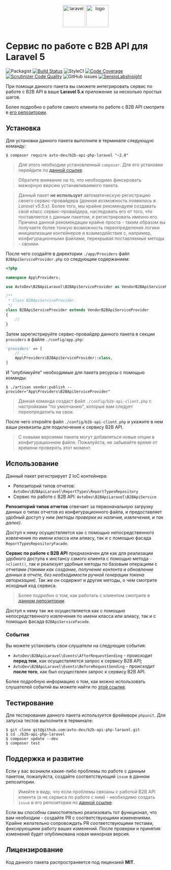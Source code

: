 <p align="center">
  <img alt="laravel" src="https://habrastorage.org/webt/59/e1/c4/59e1c40b83e9d293787547.png" width="70" height="70" /> <img alt="logo" src="https://habrastorage.org/webt/59/df/45/59df45aa6c9cb971309988.png" width="70" height="70" />
</p>

# Сервис по работе с B2B API для Laravel 5

![Packagist](https://img.shields.io/packagist/v/avto-dev/b2b-api-php-laravel.svg?style=flat&maxAge=30)
[![Build Status](https://scrutinizer-ci.com/g/avto-dev/b2b-api-php-laravel/badges/build.png?b=master)](https://scrutinizer-ci.com/g/avto-dev/b2b-api-php-laravel/build-status/master)
![StyleCI](https://styleci.io/repos/106786234/shield?style=flat&maxAge=30)
[![Code Coverage](https://scrutinizer-ci.com/g/avto-dev/b2b-api-php-laravel/badges/coverage.png?b=master)](https://scrutinizer-ci.com/g/avto-dev/b2b-api-php-laravel/?branch=master)
[![Scrutinizer Code Quality](https://scrutinizer-ci.com/g/avto-dev/b2b-api-php-laravel/badges/quality-score.png?b=master)](https://scrutinizer-ci.com/g/avto-dev/b2b-api-php-laravel/?branch=master)
![GitHub issues](https://img.shields.io/github/issues/avto-dev/b2b-api-php-laravel.svg?style=flat&maxAge=30)
[![SensioLabsInsight](https://insight.sensiolabs.com/projects/7dae5e9b-08d9-4bdb-a4da-1b5562e843c3/mini.png)](https://insight.sensiolabs.com/projects/7dae5e9b-08d9-4bdb-a4da-1b5562e843c3)

При помощи данного пакета вы сможете интегрировать сервис по работе с B2B API в ваше **Laravel 5.x** приложение за несколько простых шагов.

Более подробно о работе самого клиента по работе с B2B API смотрите в [его репозитории][b2b_api_client].

## Установка

Для установки данного пакета выполните в терминале следующую команду:

```shell
$ composer require avto-dev/b2b-api-php-laravel "~2.0"
```

> Для этого необходим установленный `composer`. Для его установки перейдите по [данной ссылке][getcomposer].

> Обратите внимание на то, что необходимо фиксировать мажорную версию устанавливаемого пакета.

> Данный пакет **не использует** автоматическую регистрацию своего сервис-провайдера *(данная возможность появилась в Laravel v5.5.x)*. Более того, мы крайне рекомендуем создавать свой класс сервис-провайдера, наследовать его от того, что поставляется с данным пакетом, и регистрировать именно его. Причина данной рекомендации крайне проста - таким образом вы получаете более тонкую возможность переопределения логики инициализации контейнеров и взаимодействия с, например, конфигурационными файлами, перекрывая поставляемые методы - своими.

После чего создайте в директории `./app/Providers` файл `B2BApiServiceProvider.php` со следующим содержанием:

```php
<?php

namespace App\Providers;

use AvtoDev\B2BApiLaravel\B2BApiServiceProvider as VendorB2BApiServiceProvider;

/**
 * Class B2BApiServiceProvider.
 */
class B2BApiServiceProvider extends VendorB2BApiServiceProvider
{
    //
}
```

Затем зарегистрируйте сервис-провайдер данного пакета в секции `providers` в файле `./config/app.php`:

```php
'providers' => [
    // ...
    App\Providers\B2BApiServiceProvider::class,
]
```

И "опубликуйте" необходимые для пакета ресурсы с помощью команды:

```shell
$ ./artisan vendor:publish --provider="App\Providers\B2BApiServiceProvider"
```

> Данная команда создаст файл `./config/b2b-api-client.php` с настройками "по умолчанию", которые вам следует переопределить на свои.

После чего откройте файл `./config/b2b-api-client.php` и укажите в нем ваши реквизиты для подключения к сервису B2B API.

> С новыми версиями пакета могут добавляться новые опции в конфигурационном файле. Пожалуйста, не забывайте время от времени проверять этот момент.

## Использование

Данный пакет регистрирует 2 IoC контейнера:
 * Репозиторий типов отчетов: `AvtoDev\B2BApiLaravel\ReportTypes\ReportTypesRepository`
 * Сервис по работе с B2B API: `AvtoDev\B2BApiLaravel\B2BApiService`

**Репозиторий типов отчетов** отвечает за первоначальную загрузку данных о типах отчетов из конфигурационного файла, и предоставляет удобный доступ у ним *(методы проверки их наличия, извлечения, и так далее)*.

Доступ к нему осуществляется как с помощью непосредственного извлечения по имени класса или алиасу, так и с помощью фасада `ReportTypesRepositoryFacade`.

**Сервис по работе с B2B API** предназначен для как для реализации удобного доступа к инстансу самого клиента с помощью метода `->client()`, так и реализует удобные методы по базовым операциям с отчетами *(такими как создание, получение контента и обновление данных в отчете, без необходимости ручной генерации токена авторизации)*. Так же он содержит и другие методы, о чем смотрите исходный код сервиса.

> Более подробно о том, как работать с клиентом смотрите в [данном репозитории][b2b_api_client].

Доступ к нему так же осуществляется как с помощью непосредственного извлечения по имени класса или алиасу, так и с помощью фасада `B2BApiServiceFacade`.

### События

Вы можете установить свои слушатели на следующие события:

 * `AvtoDev\B2BApiLaravel\Events\AfterRequestSending` - происходит **перед тем**, как осуществляется запрос к сервису B2B API;
 * `AvtoDev\B2BApiLaravel\Events\BeforeRequestSending` - происходит **после того**, как был осуществлен запрос к сервису B2B API.
 
Более подробную информацию о том, как можно использовать слушателей событий вы можете найти по [этой ссылке][laravel_events].

## Тестирование

Для тестирования данного пакета используется фреймворк `phpunit`. Для запуска тестов выполните в терминале:

```shell
$ git clone git@github.com:avto-dev/b2b-api-php-laravel.git
$ cd ./b2b-api-php-laravel
$ composer update --dev
$ composer test
```

## Поддержка и развитие

Если у вас возникли какие-либо проблемы по работе с данным пакетом, пожалуйста, создайте соответствующий `issue` в данном репозитории.

> Имейте в виду, что если проблемы связаны с работой B2B API клиента (а не сервиса по работе с ним) - необходимо создать `issue` в его репозитории по [данной ссылке][b2b_api_client].

Если вы способны самостоятельно реализовать тот функционал, что вам необходим - создайте PR с соответствующими изменениями. Крайне желательно сопровождать PR соответствующими тестами, фиксирующими работу ваших изменений. После проверки и принятия изменений будет опубликована новая минорная версия.

## Лицензирование

Код данного пакета распространяется под лицензией **MIT**.

[getcomposer]:https://getcomposer.org/download/
[b2b_api_client]:https://github.com/avto-dev/b2b-api-php
[laravel_events]:https://laravel.com/docs/5.5/events
